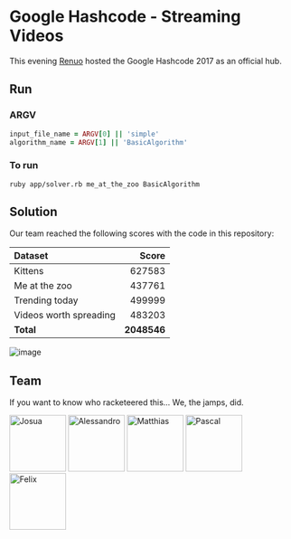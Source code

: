 # Google Hashcode - Streaming Videos

This evening [Renuo](https://renuo.ch) hosted the Google Hashcode 2017 as
an official hub.

## Run
### ARGV
```ruby
input_file_name = ARGV[0] || 'simple'
algorithm_name = ARGV[1] || 'BasicAlgorithm'
```
### To run
```
ruby app/solver.rb me_at_the_zoo BasicAlgorithm
```

## Solution

Our team reached the following scores with the code in this repository:

| Dataset                  | Score       |
|:------------------------ | -----------:|
| Kittens                  |  627583     |
| Me at the zoo            |  437761     |
| Trending today           |  499999     |
| Videos worth spreading   |  483203     |
| **Total**                | **2048546** |


![image](https://user-images.githubusercontent.com/20790833/32616154-ee6512ce-c571-11e7-8673-430278448d91.png)


## Team

If you want to know who racketeered this... We, the jamps, did.

<img src="https://www.renuo.ch/images/portraits/josua-schmid.jpg" alt="Josua" width="100px">
<img src="https://www.renuo.ch/images/portraits/alessandro-rodi.jpg" alt="Alessandro" width="100px">
<img src="https://www.renuo.ch/images/portraits/matthias-fehr.jpg" alt="Matthias" width="100px">
<img src="https://www.renuo.ch/images/portraits/pascal-andermatt.jpg" alt="Pascal" width="100px">
<img src="https://www.renuo.ch/images/portraits/felix-kubli.jpg" alt="Felix" width="100px">
